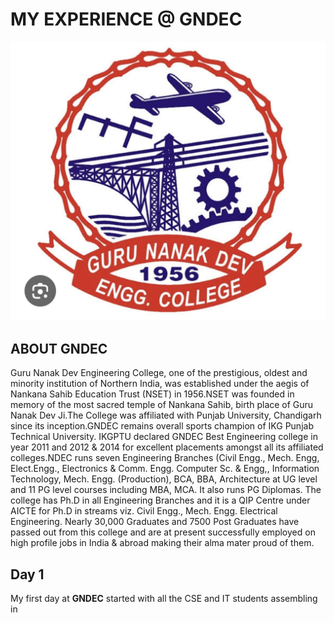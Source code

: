 # MY EXPERIENCE @ GNDEC

![GNDEC LOGO](images/logo.jpg)

## **ABOUT GNDEC**
Guru Nanak Dev Engineering College, one of the prestigious, oldest and minority institution of Northern India, was established under the aegis of Nankana Sahib Education Trust (NSET) in 1956.NSET was founded in memory of the most sacred temple of Nankana Sahib, birth place of Guru Nanak Dev Ji.The College was affiliated with Punjab University, Chandigarh since its inception.GNDEC remains overall sports champion of IKG Punjab Technical University. IKGPTU declared GNDEC Best Engineering college in year 2011 and 2012 & 2014 for excellent placements amongst all its affiliated colleges.NDEC runs seven Engineering Branches (Civil Engg., Mech. Engg, Elect.Engg., Electronics & Comm. Engg. Computer Sc. & Engg,, Information Technology, Mech. Engg. (Production), BCA, BBA, Architecture at UG level and 11 PG level courses including MBA, MCA. It also runs PG Diplomas. The college has Ph.D in all Engineering Branches and it is a QIP Centre under AICTE for Ph.D in streams viz. Civil Engg., Mech. Engg. Electrical Engineering. Nearly 30,000 Graduates and 7500 Post Graduates have passed out from this college and are at present successfully employed on high profile jobs in India & abroad making their alma mater proud of them.

## **Day 1**
My first day at **GNDEC**  started with all the CSE and IT students assembling in  

